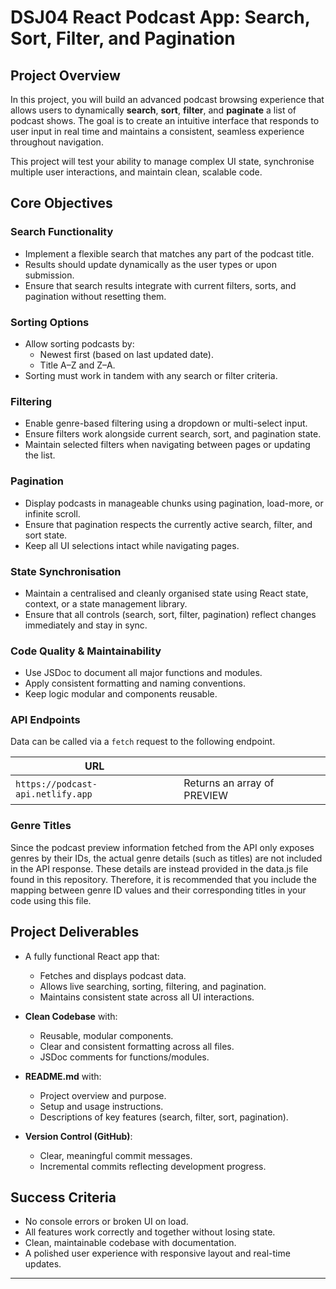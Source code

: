 # DSJ04 React Podcast App: Search, Sort, Filter, and Pagination

## Project Overview

In this project, you will build an advanced podcast browsing experience that allows users to dynamically **search**, **sort**, **filter**, and **paginate** a list of podcast shows. The goal is to create an intuitive interface that responds to user input in real time and maintains a consistent, seamless experience throughout navigation.

This project will test your ability to manage complex UI state, synchronise multiple user interactions, and maintain clean, scalable code.

## Core Objectives

### Search Functionality

- Implement a flexible search that matches any part of the podcast title.
- Results should update dynamically as the user types or upon submission.
- Ensure that search results integrate with current filters, sorts, and pagination without resetting them.

### Sorting Options

- Allow sorting podcasts by:
  - Newest first (based on last updated date).
  - Title A–Z and Z–A.
- Sorting must work in tandem with any search or filter criteria.

### Filtering

- Enable genre-based filtering using a dropdown or multi-select input.
- Ensure filters work alongside current search, sort, and pagination state.
- Maintain selected filters when navigating between pages or updating the list.

### Pagination

- Display podcasts in manageable chunks using pagination, load-more, or infinite scroll.
- Ensure that pagination respects the currently active search, filter, and sort state.
- Keep all UI selections intact while navigating pages.

### State Synchronisation

- Maintain a centralised and cleanly organised state using React state, context, or a state management library.
- Ensure that all controls (search, sort, filter, pagination) reflect changes immediately and stay in sync.

### Code Quality & Maintainability

- Use JSDoc to document all major functions and modules.
- Apply consistent formatting and naming conventions.
- Keep logic modular and components reusable.

### API Endpoints

Data can be called via a `fetch` request to the following endpoint.

| URL                               |                             |
| --------------------------------- | --------------------------- |
| `https://podcast-api.netlify.app` | Returns an array of PREVIEW |

### Genre Titles

Since the podcast preview information fetched from the API only exposes genres by their IDs, the actual genre details (such as titles) are not included in the API response. These details are instead provided in the data.js file found in this repository. Therefore, it is recommended that you include the mapping between genre ID values and their corresponding titles in your code using this file.

## Project Deliverables

- A fully functional React app that:

  - Fetches and displays podcast data.
  - Allows live searching, sorting, filtering, and pagination.
  - Maintains consistent state across all UI interactions.

- **Clean Codebase** with:

  - Reusable, modular components.
  - Clear and consistent formatting across all files.
  - JSDoc comments for functions/modules.

- **README.md** with:

  - Project overview and purpose.
  - Setup and usage instructions.
  - Descriptions of key features (search, filter, sort, pagination).

- **Version Control (GitHub)**:
  - Clear, meaningful commit messages.
  - Incremental commits reflecting development progress.

## Success Criteria

- No console errors or broken UI on load.
- All features work correctly and together without losing state.
- Clean, maintainable codebase with documentation.
- A polished user experience with responsive layout and real-time updates.

---
